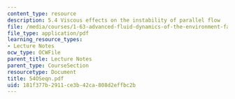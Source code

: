 ```yaml
---
content_type: resource
description: 5.4 Viscous effects on the instability of parallel flow
file: /media/courses/1-63-advanced-fluid-dynamics-of-the-environment-fall-2002/181f377b2911ce3b42ca808d2effbc2b_54OSeqn.pdf
file_type: application/pdf
learning_resource_types:
- Lecture Notes
ocw_type: OCWFile
parent_title: Lecture Notes
parent_type: CourseSection
resourcetype: Document
title: 54OSeqn.pdf
uid: 181f377b-2911-ce3b-42ca-808d2effbc2b
---
```

